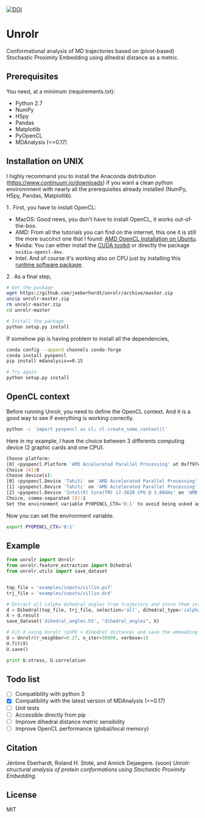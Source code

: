 [![DOI](https://zenodo.org/badge/59756594.svg)](https://zenodo.org/badge/latestdoi/59756594)

# Unrolr
Conformational analysis of MD trajectories based on (pivot-based) Stochastic Proximity Embedding using dihedral distance as a metric. 

## Prerequisites

You need, at a minimum (requirements.txt):

* Python 2.7
* NumPy
* H5py
* Pandas
* Matplotlib
* PyOpenCL
* MDAnalysis (==0.17)

## Installation on UNIX

I highly recommand you to install the Anaconda distribution (https://www.continuum.io/downloads) if you want a clean python environnment with nearly all the prerequisites already installed (NumPy, H5py, Pandas, Matplotlib).

1 . First, you have to install OpenCL:
* MacOS: Good news, you don't have to install OpenCL, it works out-of-the-box. 
* AMD: From all the tutorials you can find on the internet, this one it is still the more succinct one that I found: [AMD OpenCL installation on Ubuntu](https://ethereum.gitbooks.io/frontier-guide/content/gpu.html). 
* Nvidia: You can either install the [CUDA toolkit](https://developer.nvidia.com/cuda-downloads) or directly the package ```nvidia-opencl-dev```.
* Intel: And of course it's working also on CPU just by installing this [runtime software package](https://software.intel.com/en-us/articles/opencl-drivers). 

2 . As a final step, 
```bash
# Get the package
wget https://github.com/jeeberhardt/unrolr/archive/master.zip
unzip unrolr-master.zip
rm unrolr-master.zip
cd unrolr-master

# Install the package
python setup.py install
```

If somehow pip is having problem to install all the dependencies,
```bash
conda config --append channels conda-forge
conda install pyopencl
pip install mdanalysis==0.15

# Try again
python setup.py install
```

## OpenCL context

Before running Unrolr, you need to define the OpenCL context. And it is a good way to see if everything is working correctly.

```bash
python -c 'import pyopencl as cl; cl.create_some_context()'
```

Here in my example, I have the choice between 3 differents computing device (2 graphic cards and one CPU). 

```bash
Choose platform:
[0] <pyopencl.Platform 'AMD Accelerated Parallel Processing' at 0x7f97e96a8430>
Choice [0]:0
Choose device(s):
[0] <pyopencl.Device 'Tahiti' on 'AMD Accelerated Parallel Processing' at 0x1e18a30>
[1] <pyopencl.Device 'Tahiti' on 'AMD Accelerated Parallel Processing' at 0x254a110>
[2] <pyopencl.Device 'Intel(R) Core(TM) i7-3820 CPU @ 3.60GHz' on 'AMD Accelerated Parallel Processing' at 0x21d0300>
Choice, comma-separated [0]:1
Set the environment variable PYOPENCL_CTX='0:1' to avoid being asked again.
```

Now you can set the environment variable.

```bash
export PYOPENCL_CTX='0:1'
```

## Example

```python
from unrolr import Unrolr
from unrolr.feature_extraction import Dihedral
from unrolr.utils import save_dataset


top_file = 'examples/inputs/villin.psf'
trj_file = 'examples/inputs/villin.dcd'

# Extract all calpha dihedral angles from trajectory and store them into a HDF5 file
d = Dihedral(top_file, trj_file, selection='all', dihedral_type='calpha').run()
X = d.result
save_dataset('dihedral_angles.h5', "dihedral_angles", X)

# Fit X using Unrolr (pSPE + dihedral distance) and save the embedding into a csv file
U = Unrolr(r_neighbor=0.27, n_iter=50000, verbose=1)
U.fit(X)
U.save()

print U.stress, U.correlation
```

## Todo list
- [ ] Compatibility with python 3
- [x] Compatibility with the latest version of MDAnalysis (==0.17)
- [ ] Unit tests
- [ ] Accessible directly from pip
- [ ] Improve dihedral distance metric sensibility
- [ ] Improve OpenCL performance (global/local memory)

## Citation
Jérôme Eberhardt, Roland H. Stote, and Annick Dejaegere. (soon) *Unrolr: structural analysis of protein conformations using Stochastic Proximity Embedding.*

## License
MIT
